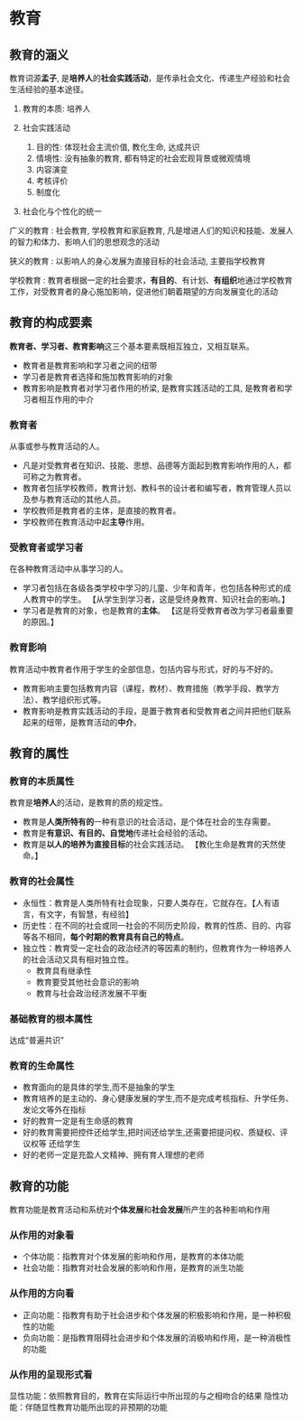 <!--
    vi: ft=pandoc.markdown
-->

# 教育

## 教育的涵义

教育词源**孟子**, 是**培养人**的**社会实践活动**，是传承社会文化、传递生产经验和社会生活经验的基本途径。

1. 教育的本质: 培养人
1. 社会实践活动

   1. 目的性: 体现社会主流价值, 教化生命, 达成共识
   1. 情境性: 没有抽象的教育, 都有特定的社会宏观背景或微观情境
   1. 内容演变
   1. 考核评价
   1. 制度化

1. 社会化与个性化的统一

广义的教育
: 社会教育, 学校教育和家庭教育, 凡是增进人们的知识和技能、发展人的智力和体力、影响人们的思想观念的活动

狭义的教育
: 以影响人的身心发展为直接目标的社会活动, 主要指学校教育

学校教育
: 教育者根据一定的社会要求，**有目的**、有计划、**有组织**地通过学校教育工作，对受教育者的身心施加影响，促进他们朝着期望的方向发展变化的活动

## 教育的构成要素

**教育者、学习者、教育影响**这三个基本要素既相互独立，又相互联系。

* 教育者是教育影响和学习者之间的纽带
* 学习者是教育者选择和施加教育影响的对象
* 教育影响是教育者对学习者作用的桥梁, 是教育实践活动的工具, 是教育者和学习者相互作用的中介

### 教育者

从事或参与教育活动的人。

* 凡是对受教育者在知识、技能、思想、品德等方面起到教育影响作用的人，都可称之为教育者。
* 教育者包括学校教师，教育计划、教科书的设计者和编写者，教育管理人员以及参与教育活动的其他人员。
* 学校教师是教育者的主体，是直接的教育者。
* 学校教师在教育活动中起**主导**作用。

### 受教育者或学习者

在各种教育活动中从事学习的人。

* 学习者包括在各级各类学校中学习的儿童、少年和青年，也包括各种形式的成人教育中的学生。 【从学生到学习者，这是受终身教育、知识社会的影响。】
* 学习者是教育的对象，也是教育的**主体**。 【这是将受教育者改为学习者最重要的原因。】

### 教育影响

教育活动中教育者作用于学生的全部信息，包括内容与形式，好的与不好的。

* 教育影响主要包括教育内容（课程，教材）、教育措施（教学手段、教学方法）、教学组织形式等。
* 教育影响是教育实践活动的手段，是置于教育者和受教育者之间并把他们联系起来的纽带，是教育活动的**中介**。

## 教育的属性

### 教育的本质属性

教育是**培养人**的活动，是教育的质的规定性。

* 教育是**人类所特有的**一种有意识的社会活动，是个体在社会的生存需要。
* 教育是**有意识、有目的、自觉地**传递社会经验的活动。
* 教育是**以人的培养为直接目标**的社会实践活动。 【教化生命是教育的天然使命。】

### 教育的社会属性

* 永恒性：教育是人类所特有社会现象，只要人类存在，它就存在。【人有语言，有文字，有智慧，有经验】
* 历史性：在不同的社会或同一社会的不同历史阶段，教育的性质、目的、内容等各不相同，**每个时期的教育具有自己的特点**。
* 独立性：教育受一定社会的政治经济的等因素的制约，但教育作为一种培养人的社会活动又具有相对独立性。
  * 教育具有继承性
  * 教育要受其他社会意识的影响
  * 教育与社会政治经济发展不平衡

### 基础教育的根本属性

达成“普遍共识”

### 教育的生命属性

* 教育面向的是具体的学生,而不是抽象的学生
* 教育培养的是主动的、身心健康发展的学生,而不是完成考核指标、升学任务、发论文等外在指标
* 好的教育一定是有生命感的教育
* 好的教育需要把控件还给学生,把时间还给学生,还需要把提问权、质疑权、评议权等
还给学生
* 好的老师一定是充盈人文精神、拥有育人理想的老师

## 教育的功能

教育功能是教育活动和系统对**个体发展**和**社会发展**所产生的各种影响和作用

### 从作用的对象看

* 个体功能：指教育对个体发展的影响和作用，是教育的本体功能
* 社会功能：指教育对社会发展的影响和作用，是教育的派生功能

### 从作用的方向看

* 正向功能：指教育有助于社会进步和个体发展的积极影响和作用，是一种积极性的功能
* 负向功能：是指教育阻碍社会进步和个体发展的消极响和作用，是一种消极性的功能

### 从作用的呈现形式看

显性功能：依照教育目的，教育在实际运行中所出现的与之相吻合的结果
隐性功能：伴随显性教育功能所出现的非预期的功能